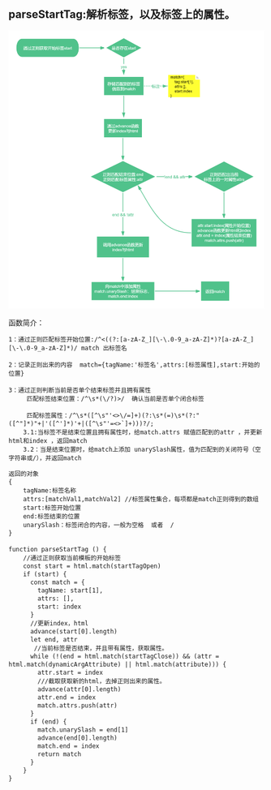 
## parseStartTag:解析标签，以及标签上的属性。

![](./image/parseStarTag.png)

函数简介：

    1：通过正则匹配标签开始位置:/^<((?:[a-zA-Z_][\-\.0-9_a-zA-Z]*)?[a-zA-Z_][\-\.0-9_a-zA-Z]*)/ match 出标签名
   
    2：记录正则出来的内容  match={tagName:'标签名',attrs:[标签属性],start:开始的位置}
    
    3：通过正则判断当前是否单个结束标签并且拥有属性
         匹配标签结束位置：/^\s*(\/?)>/  确认当前是否单个闭合标签
         
         匹配标签属性：/^\s*([^\s"'<>\/=]+)(?:\s*(=)\s*(?:"([^"]*)"+|'([^']*)'+|([^\s"'=<>`]+)))?/;
        3.1:当标签不是结束位置且拥有属性时，给match.attrs 赋值匹配到的attr ，并更新html和index ，返回match
        3.2：当是结束位置时，给match上添加 unarySlash属性，值为匹配到的关闭符号（空字符串或/），并返回match 
```
返回的对象
{
    tagName:标签名称
    attrs:[matchVal1,matchVal2] //标签属性集合，每项都是match正则得到的数组
    start:标签开始位置
    end:标签结束的位置
    unarySlash：标签闭合的内容，一般为空格  或者  /
}

function parseStartTag () {
    //通过正则获取当前模板的开始标签
    const start = html.match(startTagOpen)
    if (start) {
      const match = {
        tagName: start[1],
        attrs: [],
        start: index
      }
      //更新index，html
      advance(start[0].length)
      let end, attr
       //当前标签是否结束，并且带有属性，获取属性。
      while (!(end = html.match(startTagClose)) && (attr = html.match(dynamicArgAttribute) || html.match(attribute))) {
        attr.start = index
        ///截取获取新的html，去掉正则出来的属性。
        advance(attr[0].length)
        attr.end = index
        match.attrs.push(attr)
      }
      if (end) {
        match.unarySlash = end[1]
        advance(end[0].length)
        match.end = index
        return match
      }
    }
}


